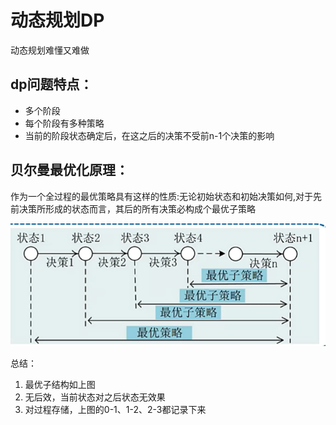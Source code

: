 # 动态规划DP

动态规划难懂又难做

## dp问题特点：

- 多个阶段
- 每个阶段有多种策略
- 当前的阶段状态确定后，在这之后的决策不受前n-1个决策的影响

## 贝尔曼最优化原理：

作为一个全过程的最优策略具有这样的性质:无论初始状态和初始决策如何,对于先前决策所形成的状态而言，其后的所有决策必构成个最优子策略

![image-20220305222506831](pics/image-20220305222506831.png)

总结：

1. 最优子结构如上图
2. 无后效，当前状态对之后状态无效果
3. 对过程存储，上图的0-1、1-2、2-3都记录下来

